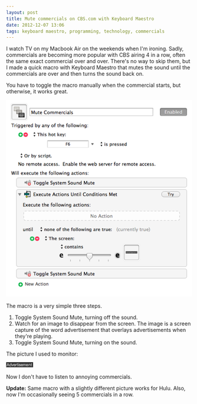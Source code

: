```yaml
---
layout: post
title: Mute commercials on CBS.com with Keyboard Maestro
date: 2012-12-07 13:06  
tags: keyboard maestro, programming, technology, commercials
---
```


I watch TV on my Macbook Air on the weekends when I'm ironing. Sadly, commercials are becoming more popular with CBS airing 4 in a row, often the same exact commercial over and over. There's no way to skip them, but I made a quick macro with Keyboard Maestro that mutes the sound until the commercials are over and then turns the sound back on.

You have to toggle the macro manually when the commercial starts, but otherwise, it works great.

[![](/images/Muting_CBS_macro.png)](/images/Muting_CBS_macro.png) 
 
The macro is a very simple three steps.

1. Toggle System Sound Mute, turning off the sound.
2. Watch for an image to disappear from the screen. The image is a screen capture of the word advertisement that overlays advertisements when they're playing.
3. Toggle System Sound Mute, turning on the sound.

The picture I used to monitor:

[![](/images/Advertisement_image.png)](/images/Advertisement_image.png) 

Now I don't have to listen to annoying commercials.

**Update:** Same macro with a slightly different picture works for Hulu. Also, now I'm occasionally seeing 5 commercials in a row.